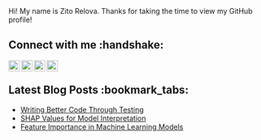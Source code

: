 
<div size='20px'> Hi! My name is Zito Relova. Thanks for taking the time to view my GitHub profile!

<h2> Connect with me :handshake: </h2>
<a href = 'https://www.linkedin.com/in/zrelova'> <img width = '22px' align= 'left' src="https://raw.githubusercontent.com/rahulbanerjee26/githubAboutMeGenerator/main/icons/linked-in-alt.svg"/></a> 
<a href = 'https://www.twitter.com/zitorelova'> <img width = '22px' align= 'left' src="https://raw.githubusercontent.com/rahulbanerjee26/githubAboutMeGenerator/main/icons/twitter.svg"/></a> 
<a href = 'https://zito-relova.medium.com/'> <img width = '22px' align= 'left' src="https://raw.githubusercontent.com/rahulbanerjee26/githubAboutMeGenerator/main/icons/medium.svg"/></a> 
<a href = 'https://www.github.com/zitorelova'> <img width = '22px' align= 'left' src="https://raw.githubusercontent.com/rahulbanerjee26/githubAboutMeGenerator/main/icons/github.svg"/></a> 

</div>
<br />

<h2>Latest Blog Posts :bookmark_tabs: </h2>

<!-- BLOG-POST-LIST:START -->
- [Writing Better Code Through Testing](https://towardsdatascience.com/writing-better-code-through-testing-f3150abec6ca?source=rss-265ad0e54c86------2)
- [SHAP Values for Model Interpretation](https://towardsdatascience.com/shap-values-for-model-interpretation-268680a25012?source=rss-265ad0e54c86------2)
- [Feature Importance in Machine Learning Models](https://towardsdatascience.com/feature-importance-in-machine-learning-models-c4396c519eb9?source=rss-265ad0e54c86------2)
<!-- BLOG-POST-LIST:END -->
